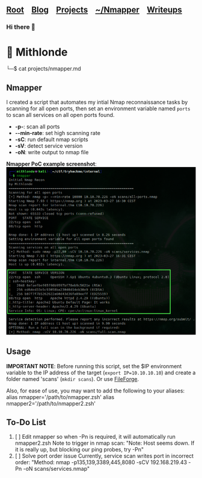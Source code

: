 <h2 class="menu-header" id="main">
<a href="https://github.com/Mithlonde/Mithlonde">Root</a>&#xA0;&#xA0;&#xA0;
<a href="https://github.com/Mithlonde/Mithlonde/blob/main/blog/index.md">Blog</a>&#xA0;&#xA0;&#xA0;
<a href="https://github.com/Mithlonde/Mithlonde/blob/main/projects/index.md">Projects</a>&#xA0;&#xA0;&#xA0;
<a href="https://github.com/Mithlonde/Mithlonde/blob/main/projects/index.md">~/Nmapper</a>&#xA0;&#xA0;&#xA0;
<a href="https://github.com/Mithlonde/Mithlonde/blob/main/all-writeups.md">Writeups</a>&#xA0;&#xA0;&#xA0;
</h2>

### Hi there 👋

# 👾 Mithlonde
└─$ cat projects/nmapper.md

## Nmapper
I created a script that automates my intial Nmap reconnaissance tasks by scanning for all open ports, then set an environment variable named `ports` to scan all services on all open ports found.

-   **-p-**: scan all ports
-   **--min-rate**: set high scanning rate
-   **-sC**: run default nmap scripts
-   **-sV**: detect service version
-   **-oN**: write output to nmap file

**Nmapper PoC example screenshot**:
![image](https://raw.githubusercontent.com/Mithlonde/Mithlonde/main/thm/images/internal-3.png)

## Usage
**IMPORTANT NOTE**: Before running this script, set the $IP environment variable to the IP address of the target (`export IP=10.10.10.10`) and create a folder named 'scans' (`mkdir scans`). Or use [FileForge](https://github.com/Mithlonde/FileForge).

Also, for ease of use, you may want to add the following to your aliases:
alias nmapper='/path/to/nmapper.zsh'
alias nmapper2='/path/to/nmapper2.zsh'

## To-Do List
1. [ ] Edit nmapper so when -Pn is required, it will automatically run nmapper2.zsh
	Note to trigger in nmap scan:
	"Note: Host seems down. If it is really up, but blocking our ping probes, try -Pn"
2. [ ] Solve port order issue
	Currently, service scan writes port in incorrect order:
	"Method: nmap -p135,139,3389,445,8080 -sCV 192.168.219.43 -Pn -oN scans/services.nmap"
